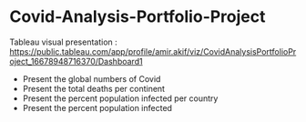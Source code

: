 # Covid-Analysis-Portfolio-Project
Tableau visual presentation : https://public.tableau.com/app/profile/amir.akif/viz/CovidAnalysisPortfolioProject_16678948716370/Dashboard1

- Present the global numbers of Covid
- Present the total deaths per continent
- Present the percent population infected per country
- Present the percent population infected
